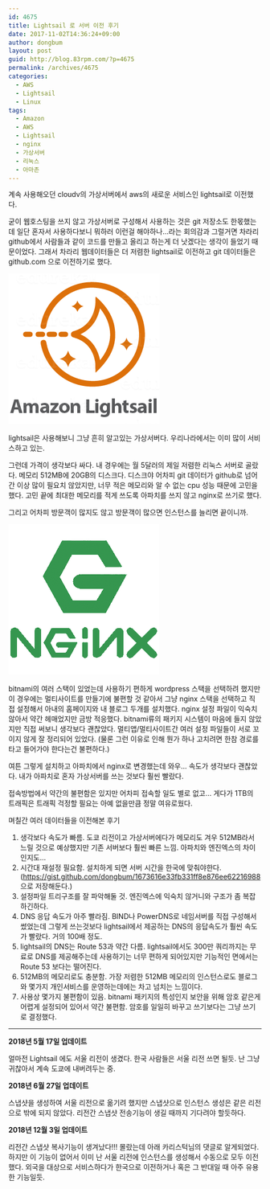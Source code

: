 ```yaml
---
id: 4675
title: Lightsail 로 서버 이전 후기
date: 2017-11-02T14:36:24+09:00
author: dongbum
layout: post
guid: http://blog.83rpm.com/?p=4675
permalink: /archives/4675
categories:
  - AWS
  - Lightsail
  - Linux
tags:
  - Amazon
  - AWS
  - Lightsail
  - nginx
  - 가상서버
  - 리눅스
  - 아마존
---
```

계속 사용해오던 cloudv의 가상서버에서 aws의 새로운 서비스인 lightsail로 이전했다.

굳이 웹호스팅을 쓰지 않고 가상서버로 구성해서 사용하는 것은 git 저장소도 한몫했는데 일단 혼자서 사용하다보니 뭐하러 이런걸 해야하나...라는 회의감과 그럴거면 차라리 github에서 사람들과 같이 코드를 만들고 올리고 하는게 더 낫겠다는 생각이 들었기 때문이었다. 그래서 차라리 웹데이터들은 더 저렴한 lightsail로 이전하고 git 데이터들은 github.com 으로 이전하기로 했다.

![](/assets/images/hemanth-amazon-lightsail-01.png)

lightsail은 사용해보니 그냥 흔히 알고있는 가상서버다. 우리나라에서는 이미 많이 서비스하고 있는.

그런데 가격이 생각보다 싸다. 내 경우에는 월 5달러의 제일 저렴한 리눅스 서버로 골랐다. 메모리 512MB에 20GB의 디스크다. 디스크야 어차피 git 데이터가 github로 넘어간 이상 많이 필요치 않았지만, 너무 적은 메모리와 알 수 없는 cpu 성능 때문에 고민을 했다. 고민 끝에 최대한 메모리를 적게 쓰도록 아파치를 쓰지 않고 nginx로 쓰기로 했다.

그리고 어차피 방문객이 많지도 않고 방문객이 많으면 인스턴스를 늘리면 끝이니까.

![](/assets/images/enable-nginx-debug-logging.png)

bitnami의 여러 스택이 있었는데 사용하기 편하게 wordpress 스택을 선택하려 했지만 이 경우에는 멀티사이트를 만들기에 불편할 것 같아서 그냥 nginx 스택을 선택하고 직접 설정해서 아내의 홈페이지와 내 블로그 두개를 설치했다. nginx 설정 파일이 익숙치 않아서 약간 헤매었지만 금방 적응했다. bitnami류의 패키지 시스템이 마음에 들지 않았지만 직접 써보니 생각보다 괜찮았다. 멀티앱/멀티사이트간 여러 설정 파일들이 서로 꼬이지 않게 잘 정리되어 있었다. (물론 그런 이유로 인해 뭔가 하나 고치려면 한참 경로를 타고 들어가야 한다는건 불편하다.)

여튼 그렇게 설치하고 아파치에서 nginx로 변경했는데 와우... 속도가 생각보다 괜찮았다. 내가 아파치로 혼자 가상서버를 쓰는 것보다 훨씬 빨랐다.

접속방법에서 약간의 불편함은 있지만 어차피 접속할 일도 별로 없고... 게다가 1TB의 트래픽은 트래픽 걱정할 필요는 아예 없을만큼 정말 여유로웠다.

며칠간 여러 데이터들을 이전해본 후기

  1. 생각보다 속도가 빠름.
    도쿄 리전이고 가상서버에다가 메모리도 겨우 512MB라서 느릴 것으로 예상했지만 기존 서버보다 훨씬 빠른 느낌. 아파치와 엔진엑스의 차이인지도...
  2. 시간대 재설정 필요함.
    설치하게 되면 서버 시간을 한국에 맞춰야한다. (<https://gist.github.com/dongbum/1673616e33fb331ff8e876ee62216988>으로 저장해둔다.)
  3. 설정파일 트리구조를 잘 파악해둘 것.
    엔진엑스에 익숙치 않거니와 구조가 좀 복잡하긴하다.
  4. DNS 응답 속도가 아주 빨라짐.
    BIND나 PowerDNS로 네임서버를 직접 구성해서 썼었는데 그렇게 쓰는것보다 lightsail에서 제공하는 DNS의 응답속도가 훨씬 속도가 빨랐다. 거의 100배 정도.
  5. lightsail의 DNS는 Route 53과 약간 다름.
    lightsail에서도 300만 쿼리까지는 무료로 DNS를 제공해주는데 사용하기는 너무 편하게 되어있지만 기능적인 면에서는 Route 53 보다는 떨어진다.
  6. 512MB의 메모리로도 충분함.
    가장 저렴한 512MB 메모리의 인스턴스로도 블로그와 몇가지 개인서비스를 운영하는데에는 차고 넘치는 느낌이다.
  7. 사용상 몇가지 불편함이 있음.
    bitnami 패키지의 특성인지 보안을 위해 암호 같은게 어렵게 설정되어 있어서 약간 불편함. 암호를 일일히 바꾸고 쓰기보다는 그냥 쓰기로 결정했다.

---

**2018년 5월 17일 업데이트**

얼마전 Lightsail 에도 서울 리전이 생겼다. 한국 사람들은 서울 리전 쓰면 될듯. 난 그냥 귀찮아서 계속 도쿄에 내버려두는 중.

**2018년 6월 27일 업데이트**

스냅샷을 생성하여 서울 리전으로 옮기려 했지만 스냅샷으로 인스턴스 생성은 같은 리전으로 밖에 되지 않았다. 리전간 스냅샷 전송기능이 생길 때까지 기다려야 할듯하다.

**2018년 12월 3일 업데이트**

리전간 스냅샷 복사기능이 생겨났다!!! 몰랐는데 아래 카리스턱님의 댓글로 알게되었다. 하지만 이 기능이 없어서 이미 난 서울 리전에 인스턴스를 생성해서 수동으로 모두 이전했다. 외국을 대상으로 서비스하다가 한국으로 이전하거나 혹은 그 반대일 때 아주 유용한 기능일듯.
